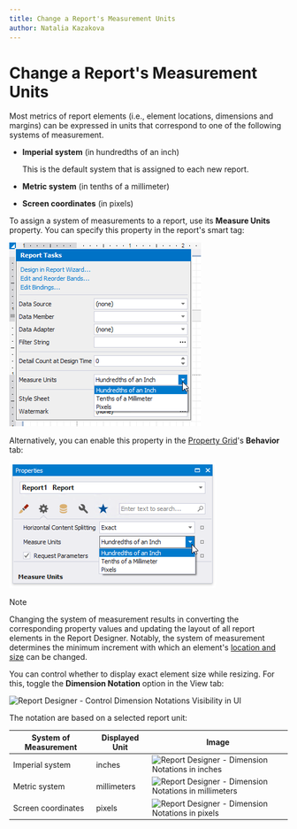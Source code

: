 ```yaml
---
title: Change a Report's Measurement Units
author: Natalia Kazakova
---
```

# Change a Report's Measurement Units

Most metrics of report elements (i.e., element locations, dimensions and margins) can be expressed in units that correspond to one of the following systems of measurement.

* **Imperial system** (in hundredths of an inch)
	
	This is the default system that is assigned to each new report.
* **Metric system** (in tenths of a millimeter)
* **Screen coordinates** (in pixels)

To assign a system of measurements to a report, use its **Measure Units** property. You can specify this property in the report's smart tag:

![](../../../../images/eurd-win-measure-units-in-smart-tag.png)

Alternatively, you can enable this property in the [Property Grid](../report-designer-tools/ui-panels/property-grid-tabbed-view.md)'s **Behavior** tab:

![](../../../../images/eurd-win-measure-units-in-property-grid.png)

> [!Note]
> Changing the system of measurement results in converting the corresponding property values and updating the layout of all report elements in the Report Designer. Notably, the system of measurement determines the minimum increment with which an element's [location and size](../use-report-elements/manipulate-report-elements/arrange-report-controls.md) can be changed.

You can control whether to display exact element size while resizing. For this, toggle the **Dimension Notation** option in the View tab:

![Report Designer - Control Dimension Notations Visibility in UI](~/reporting-for-desktop/images/vs-dimension-notation-ui.png)

The notation are based on a selected report unit:

| System of Measurement | Displayed Unit | Image |
| --- | --- | --- |
| Imperial system     | inches | ![Report Designer - Dimension Notations in inches](~/reporting-for-desktop/images/vs-dimension-notation-imperial-unit.png)     |
| Metric system     | millimeters | ![Report Designer - Dimension Notations in millimeters](~/reporting-for-desktop/images/vs-dimension-notation-metric-unit.png)     |
| Screen coordinates | pixels |![Report Designer - Dimension Notations in pixels](~/reporting-for-desktop/images/vs-dimension-notation-pixels-unit.png) |